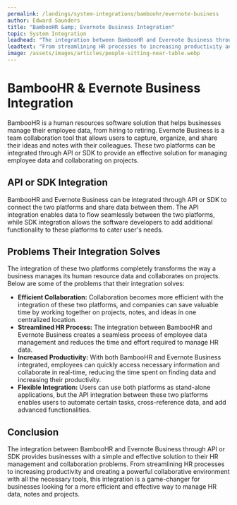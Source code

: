 ```yaml
---
permalink: /landings/system-integrations/bamboohr/evernote-business
author: Edward Saunders
title: "BambooHR &amp; Evernote Business Integration"
topic: System Integration
leadhead: "The integration between BambooHR and Evernote Business through API or SDK provides businesses with a simple and effective solution to their HR management and collaboration problems"
leadtext: "From streamlining HR processes to increasing productivity and creating a powerful collaborative environment with all the necessary tools, this integration is a game-changer for businesses looking for a more efficient and effective way to manage HR data, notes and projects."
image: /assets/images/articles/people-sitting-near-table.webp
---
```

<div class="arttext">	<h1>BambooHR &amp; Evernote Business Integration</h1>
	<p>BambooHR is a human resources software solution that helps businesses manage their employee data, from hiring to retiring. Evernote Business is a team collaboration tool that allows users to capture, organize, and share their ideas and notes with their colleagues. These two platforms can be integrated through API or SDK to provide an effective solution for managing employee data and collaborating on projects.</p>
	<h2>API or SDK Integration</h2>
	<p>BambooHR and Evernote Business can be integrated through API or SDK to connect the two platforms and share data between them. The API integration enables data to flow seamlessly between the two platforms, while SDK integration allows the software developers to add additional functionality to these platforms to cater user's needs.</p>
	<h2>Problems Their Integration Solves</h2>
	<p>The integration of these two platforms completely transforms the way a business manages its human resource data and collaborates on projects. Below are some of the problems that their integration solves:</p>
	<ul>
		<li><strong>Efficient Collaboration:</strong> Collaboration becomes more efficient with the integration of these two platforms, and companies can save valuable time by working together on projects, notes, and ideas in one centralized location.</li>
		<li><strong>Streamlined HR Process:</strong> The integration between BambooHR and Evernote Business creates a seamless process of employee data management and reduces the time and effort required to manage HR data.</li>
		<li><strong>Increased Productivity:</strong> With both BambooHR and Evernote Business integrated, employees can quickly access necessary information and collaborate in real-time, reducing the time spent on finding data and increasing their productivity.</li>
		<li><strong>Flexible Integration:</strong> Users can use both platforms as stand-alone applications, but the API integration between these two platforms enables users to automate certain tasks, cross-reference data, and add advanced functionalities.</li>
	</ul>
	<h2>Conclusion</h2>
	<p>The integration between BambooHR and Evernote Business through API or SDK provides businesses with a simple and effective solution to their HR management and collaboration problems. From streamlining HR processes to increasing productivity and creating a powerful collaborative environment with all the necessary tools, this integration is a game-changer for businesses looking for a more efficient and effective way to manage HR data, notes and projects.</p>
</div>